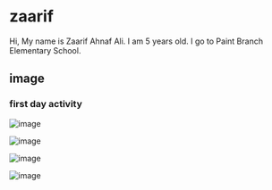 # zaarif

Hi, My name is Zaarif Ahnaf Ali. I am 5 years old. I go to Paint Branch Elementary School.  

## image   

### first day activity  

![image](activity/08-28-2023/a_one.png)
  
![image](activity/08-28-2023/b_one.png)
  
![image](activity/08-28-2023/c_one.png)
 
![image](today/IMG_1997.jpeg)
